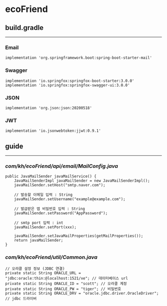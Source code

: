 # ecoFriend

## build.gradle
___
### Email  
    implementation 'org.springframework.boot:spring-boot-starter-mail'

### Swagger    
    implementation 'io.springfox:springfox-boot-starter:3.0.0'    
    implementation 'io.springfox:springfox-swagger-ui:3.0.0'

### JSON    
    implementation 'org.json:json:20200518'

### JWT    
    implementation 'io.jsonwebtoken:jjwt:0.9.1'

## guide
___
### _com/kh/ecoFriend/api/email/MailConfig.java_
    public JavaMailSender javaMailService() {
        JavaMailSenderImpl javaMailSender = new JavaMailSenderImpl();
        javaMailSender.setHost("smtp.naver.com");

        // 발송할 이메일 입력 : String
        javaMailSender.setUsername("example@example.com"); 

        // 발급받은 앱 비밀번호 입력 : String
        javaMailSender.setPassword("AppPassword"); 

        // smtp port 입력 : int
        javaMailSender.setPort(xxx);

        javaMailSender.setJavaMailProperties(getMailProperties());
        return javaMailSender;
    }
### _com/kh/ecoFriend/util/Common.java_
    // 오라클 설정 정보 (JDBC 연결)
    private static String ORACLE_URL = "jdbc:oracle:thin:@localhost:1521/xe"; // 데이터베이스 url
    private static String ORACLE_ID = "scott"; // 오라클 계정
    private static String ORACLE_PW = "tiger"; // 비밀번호
    private static String ORACLE_DRV = "oracle.jdbc.driver.OracleDriver"; // jdbc 드라이버